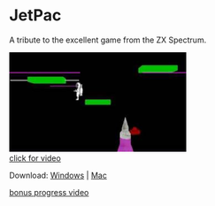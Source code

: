 # JetPac

A tribute to the excellent game from the ZX Spectrum. 

[![vid](jetpac.jpg)<br>
click for video](https://youtu.be/vZ8pf4vHw7o)

Download:
 [Windows](Jetpac.zip) |
 [Mac](Jetpac_OSX.zip)

[bonus progress video](https://youtu.be/OeHRQKSY2A4)
